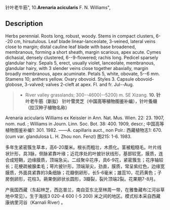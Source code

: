 针叶老牛筋",
10.**Arenaria acicularis** F. N. Williams",

## Description
Herbs perennial. Roots long, robust, woody. Stems in compact clusters, 6--20 cm, hirsutulous. Leaf blade linear-lanceolate, 3-veined, lateral veins close to margin; distal cauline leaf blade with base broadened, membranous, forming a short sheath, margin scarious, apex acute. Cymes dichasial, densely clustered, 6--9-flowered; rachis long. Pedicel sparsely glandular hairy. Sepals 5, erect, usually violet, lanceolate, membranous, glandular hairy, with 3 slender veins close together abaxially, margin broadly membranous, apex acuminate. Petals 5, white, obovate, 5--6 mm. Stamens 10; anthers yellow. Ovary obovoid. Styles 3. Capsule obovoid-globose, 3-valved; valves 2-cleft at apex. Fl. and fr. Jul--Aug.

> * River valley grasslands; 300--4600(--5200) m. SE Xizang.
**10. 针叶老牛筋（新拟） 针叶雪灵芝（中国高等植物图鉴补编），针叶蚤缀（拉汉种子植物名称）**

Arenaria acicularis Williams ex Keissler in Ann. Nat. Mus. Wien. 22: 23. 1907, nom. nud. ; Williams in Journ. Linn. Soc. Bot. 38: 400. 1909, descr.; 中国高等植物图鉴补编1: 301. 1982. ——A. capillaris auct., non Polr.: 西藏植物志1: 670. (cum var. glandulosa L. H. Zhou non. Fenzl) 图215: 1-6. 1983.

多年生紧密簇生草本，高6-20厘米。根长而粗壮，木质化。茎被粗糙毛。叶片线状针形，具3脉，侧脉紧靠叶缘；近花序处的叶披针状线形，基部较宽，膜质，连合成短鞘，边缘膜质，顶端急尖。二歧聚伞花序，具6-9花，紧密簇生；花序轴较长；花梗疏被腺柔毛；萼片披针形，顶端渐尖，劲直，膜质，常呈紫红色，边缘宽膜质，外面具紧靠的3条细脉；花瓣倒卵形，长5-6毫米；雄蕊10，花药黄色；子房倒卵形，花柱3。蒴果倒卵状长圆形，3瓣裂，裂片顶端2裂。花果期7-8月。

产我国西藏（东起林芝，西迄普兰，南自亚东北至林周一带，在雅鲁藏布江河谷草地中常见）。生于海拔3 020-4 600 (-5 200) 米之间的地区。模式标本采自西藏康纳里河谷（Karnali River) 。
